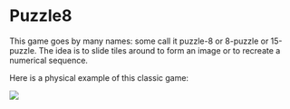 # Puzzle8

<p>This game goes by many names: some call it puzzle-8 or 8-puzzle or 15-puzzle. The idea is to slide tiles around to form an image or to recreate a numerical sequence.</p>
<p>Here is a physical example of this classic game:</p>
<img src="https://cswithandroid.withgoogle.com/content/assets/img/15-puzzle-02.jpg">
